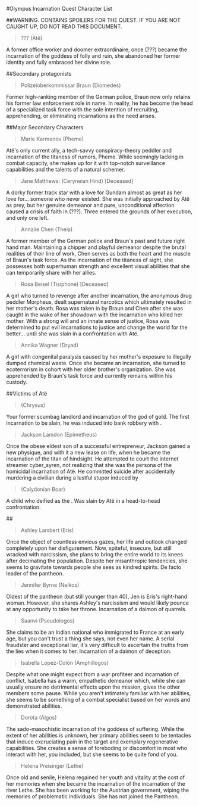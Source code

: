 #Olympus Incarnation Quest Character List

##WARNING. CONTAINS SPOILERS FOR THE QUEST. IF YOU ARE NOT CAUGHT UP, DO NOT READ THIS DOCUMENT.

>??? (Atë)

A former office worker and doomer extraordinaire, once (???) became the incarnation of the goddess of folly and ruin, she abandoned her former identity and fully embraced her divine role.

##Secondary protagonists

>Polizeioberkommissar Braun (Diomedes)

Former high-ranking member of the German police, Braun now only retains his former law enforcement role in name. In reality, he has become the head of a specialized task force with the sole intention of recruiting, apprehending, or eliminating incarnations as the need arises.

##Major Secondary Characters

>Marie Karmenov (Pheme)

Atë's only current ally, a tech-savvy conspiracy-theory peddler and incarnation of the titaness of rumors, Pheme. While seemingly lacking in combat capacity, she makes up for it with top-notch surveillance capabilities and the talents of a natural schemer. 

>Jane Matthews: (Ceryneian Hind) [Deceased]

A dorky former track star with a love for Gundam almost as great as her love for... someone who never existed. She was initially approached by Atë as prey, but her genuine demeanor and pure, unconditional affection caused a crisis of faith in (???). Three entered the grounds of her execution, and only one left.

>Annalie Chen (Theia)

A former member of the German police and Braun's past and future right hand man. Maintaining a chipper and playful demeanor despite the brutal realities of their line of work, Chen serves as both the heart and the muscle of Braun's task force. As the incarnation of the titaness of sight, she possesses both superhuman strength and excellent visual abilities that she can temporarily share with her allies.

>Rosa Beisel (Tisiphone) [Deceased]

A girl who turned to revenge after another incarnation, the anonymous drug peddler Morpheus, dealt supernatural narcotics which ultimately resulted in her mother's death. Rosa was taken in by Braun and Chen after she was caught in the wake of her showdown with the incarnation who killed her mother. With a strong will and an innate sense of justice, Rosa was determined to put evil incarnations to justice and change the world for the better... until she was slain in a confrontation with Atë.

>Annika Wagner (Dryad)

A girl with congenital paralysis caused by her mother's exposure to illegally dumped chemical waste. Once she became an incarnation, she turned to ecoterrorism in cohort with her older brother's organization. She was apprehended by Braun's task force and currently remains within his custody.

##Victims of Atë

><Landlard> (Chrysus)

Your former scumbag landlord and incarnation of the god of gold. The first incarnation to be slain, he was induced into bank robbery with <Touch of Madness>.

>Jackson Lamdon (Epimetheus)

Once the obese eldest son of a successful entrepreneur, Jackson gained a new physique, and with it a new lease on life, when he became the incarnation of the titan of hindsight. He attempted to court the internet streamer cyber_syren, not realizing that she was the persona of the homicidal incarnation of Atë. He committed suicide after accidentally murdering a civilian during a lustful stupor induced by <Touch of Madness>

><Unknown> (Calydonian Boar)

A child who deified as the <Calydonian Boar>. Was slain by Atë in a head-to-head confrontation.

##<Spawn of Discord>

>Ashley Lambert (Eris)

Once the object of countless envious gazes, her life and outlook changed completely upon her disfigurement. Now, spiteful, insecure, but still wracked with narcissism, she plans to bring the entire world to its knees after decimating the population. Despite her misanthropic tendencies, she seems to gravitate towards people she sees as kindred spirits. De facto leader of the pantheon.

>Jennifer Byrne (Neikos)

Oldest of the pantheon (but still younger than 40), Jen is Eris's right-hand woman. However, she shares Ashley's narcissism and would likely pounce at any opportunity to take her throne. Incarnation of a <Plural> daimon of quarrels.

>Saanvi (Pseudologos)

She claims to be an Indian national who immigrated to France at an early age, but you can't trust a thing she says, not even her name. A serial fraudster and exceptional liar, it's very difficult to ascertain the truths from the lies when it comes to her. Incarnation of a <Plural> daimon of deception.

>Isabella Lopez-Colón (Amphillogos)

Despite what one might expect from a war profiteer and incarnation of conflict, Isabella has a warm, empathetic demeanor which, while she can usually ensure no detrimental effects upon the mission, gives the other members some pause. While you aren't intimately familiar with her abilities, she seems to be something of a combat specialist based on her words and demonstrated abilities.

>Dorota (Algos)

The sado-masochistic incarnation of the goddess of suffering. While the extent of her abilities is unknown, her primary abilities seem to be tentacles that induce excruciating pain in the target and exemplary regenerative capabilities. She creates a sense of foreboding or discomfort in most who interact with her, you included, but she seems to be quite fond of you.

>Helena Preisinger (Lethe)

Once old and senile, Helena regained her youth and vitality at the cost of her memories when she became the incarnation of the incarnation of the river Lethe. She has been working for the Austrian government, wiping the memories of problematic individuals. She has not joined the Pantheon.
